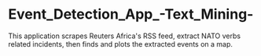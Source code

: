 # Event_Detection_App_-Text_Mining-
This application scrapes Reuters Africa's RSS feed, extract NATO verbs related incidents, then finds and plots the extracted events on a map.
